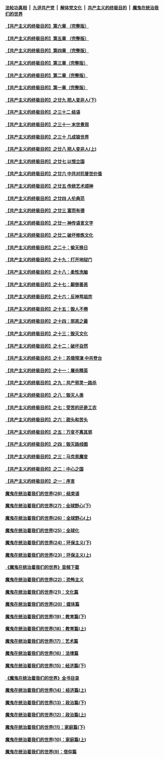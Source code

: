 ####  [法轮功真相](../../../../basic/blob/master/README.md?t=05091501) &nbsp;|&nbsp; [九评共产党](../../../../9ping.md/blob/master/README.md?t=05091501) &nbsp;|&nbsp; [解体党文化](../../../../jtdwh.md/blob/master/README.md?t=05091501)  &nbsp;|&nbsp; [共产主义的终极目的](../../../../gczydzjmd.md/blob/master/README.md?t=05091501) &nbsp;|&nbsp; [魔鬼在统治我们的世界](../../../../mgztzwmdsj.md/blob/master/README.md?t=05091501) 

#### [【共产主义的终极目的】第六章 （完整版）](../pages/nsc422/n11428913.md?t=05091501) 

#### [【共产主义的终极目的】第五章 （完整版）](../pages/nsc422/n11428912.md?t=05091501) 

#### [【共产主义的终极目的】第四章 （完整版）](../pages/nsc422/n11428907.md?t=05091501) 

#### [【共产主义的终极目的】第三章（完整版）](../pages/nsc422/n11428848.md?t=05091501) 

#### [【共产主义的终极目的】第二章（完整版）](../pages/nsc422/n11428831.md?t=05091501) 

#### [【共产主义的终极目的】第一章（完整版）](../pages/nsc422/n11417651.md?t=05091501) 

#### [【共产主义的终极目的】之廿九 把人变非人(下)](../pages/nsc422/n11344140.md?t=05091501) 

#### [【共产主义的终极目的】之三十二 结语](../pages/nsc422/n11360535.md?t=05091501) 

#### [【共产主义的终极目的】之三十一 末世景观](../pages/nsc422/n11351129.md?t=05091501) 

#### [【共产主义的终极目的】之三十 几成狼世界](../pages/nsc422/n11348280.md?t=05091501) 

#### [【共产主义的终极目的】之廿八 把人变非人(上)](../pages/nsc422/n11340492.md?t=05091501) 

#### [【共产主义的终极目的】之廿七 以恨立国](../pages/nsc422/n11336944.md?t=05091501) 

#### [【共产主义的终极目的】之廿六 中共对抗普世价值](../pages/nsc422/n11324785.md?t=05091501) 

#### [【共产主义的终极目的】之廿五 传统艺术颂神](../pages/nsc422/n11296396.md?t=05091501) 

#### [【共产主义的终极目的】之廿四 人伦典范](../pages/nsc422/n11296397.md?t=05091501) 

#### [【共产主义的终极目的】之廿三 富而有德](../pages/nsc422/n11283598.md?t=05091501) 

#### [【共产主义的终极目的】之廿一 神传语言文字](../pages/nsc422/n11263265.md?t=05091501) 

#### [【共产主义的终极目的】之廿二 破坏修炼文化](../pages/nsc422/n11245728.md?t=05091501) 

#### [【共产主义的终极目的】之二十：偷天换日](../pages/nsc422/n11238846.md?t=05091501) 

#### [【共产主义的终极目的】之十九：打开地狱门](../pages/nsc422/n11206376.md?t=05091501) 

#### [【共产主义的终极目的】之十八：柔性洗脑](../pages/nsc422/n11199994.md?t=05091501) 

#### [【共产主义的终极目的】之十七：颠倒善恶](../pages/nsc422/n11179782.md?t=05091501) 

#### [【共产主义的终极目的】之十六：反神骂祖宗](../pages/nsc422/n11166798.md?t=05091501) 

#### [【共产主义的终极目的】之十五：毁人不倦](../pages/nsc422/n11166792.md?t=05091501) 

#### [【共产主义的终极目的】之十四：邪恶之最](../pages/nsc422/n11150249.md?t=05091501) 

#### [【共产主义的终极目的】之十三：毁灭文化](../pages/nsc422/n11135227.md?t=05091501) 

#### [【共产主义的终极目的】之十二：破坏自然](../pages/nsc422/n11135214.md?t=05091501) 

#### [【共产主义的终极目的】之十：苏俄预演 中共登台](../pages/nsc422/n11118424.md?t=05091501) 

#### [【共产主义的终极目的】之十一：屠杀精英](../pages/nsc422/n11118442.md?t=05091501) 

#### [【共产主义的终极目的】之九：共产邪灵一路杀](../pages/nsc422/n11114139.md?t=05091501) 

#### [【共产主义的终极目的】之八：毁灭人类](../pages/nsc422/n11108503.md?t=05091501) 

#### [【共产主义的终极目的】之七：受苦的还是工农](../pages/nsc422/n11101809.md?t=05091501) 

#### [【共产主义的终极目的】之六：甜头和苦头](../pages/nsc422/n11096971.md?t=05091501) 

#### [【共产主义的终极目的】之五：万变不离其邪](../pages/nsc422/n11091285.md?t=05091501) 

#### [【共产主义的终极目的】之四：毁灭路线图](../pages/nsc422/n11086284.md?t=05091501) 

#### [【共产主义的终极目的】之三：马克思魔变](../pages/nsc422/n11061941.md?t=05091501) 

#### [【共产主义的终极目的】之二：中心之国](../pages/nsc422/n11047728.md?t=05091501) 

#### [【共产主义的终极目的】之一：序言](../pages/nsc422/n11086077.md?t=05091501) 

#### [魔鬼在统治着我们的世界(28)：结束语](../pages/nsc422/n10936246.md?t=05091501) 

#### [魔鬼在统治着我们的世界(27)：全球野心(下)](../pages/nsc422/n10928319.md?t=05091501) 

#### [魔鬼在统治着我们的世界(26)：全球野心(上)](../pages/nsc422/n10900318.md?t=05091501) 

#### [魔鬼在统治着我们的世界(25)：全球化](../pages/nsc422/n10788205.md?t=05091501) 

#### [魔鬼在统治着我们的世界(24)：环保主义(下)](../pages/nsc422/n10695307.md?t=05091501) 

#### [魔鬼在统治着我们的世界(23)：环保主义(上)](../pages/nsc422/n10688613.md?t=05091501) 

#### [《魔鬼在统治着我们的世界》音频下载](../pages/nsc422/n10635553.md?t=05091501) 

#### [魔鬼在统治着我们的世界(22)：恐怖主义](../pages/nsc422/n10614727.md?t=05091501) 

#### [魔鬼在统治着我们的世界(21)：文化篇](../pages/nsc422/n10597706.md?t=05091501) 

#### [魔鬼在统治着我们的世界(20)：媒体篇](../pages/nsc422/n10586579.md?t=05091501) 

#### [魔鬼在统治着我们的世界(19)：教育篇(下)](../pages/nsc422/n10564808.md?t=05091501) 

#### [魔鬼在统治着我们的世界(18)：教育篇(上)](../pages/nsc422/n10526970.md?t=05091501) 

#### [魔鬼在统治着我们的世界(17)：艺术篇](../pages/nsc422/n10499093.md?t=05091501) 

#### [魔鬼在统治着我们的世界(16)：法律篇](../pages/nsc422/n10485969.md?t=05091501) 

#### [魔鬼在统治着我们的世界(15)：经济篇(下)](../pages/nsc422/n10469975.md?t=05091501) 

#### [《魔鬼在统治着我们的世界》全书目录](../pages/nsc422/n10464261.md?t=05091501) 

#### [魔鬼在统治着我们的世界(14)：经济篇(上)](../pages/nsc422/n10457370.md?t=05091501) 

#### [魔鬼在统治着我们的世界(13)：政治篇(下)](../pages/nsc422/n10448270.md?t=05091501) 

#### [魔鬼在统治着我们的世界(12)：政治篇(上)](../pages/nsc422/n10444576.md?t=05091501) 

#### [魔鬼在统治着我们的世界(11)：家庭篇(下)](../pages/nsc422/n10440961.md?t=05091501) 

#### [魔鬼在统治着我们的世界(10)：家庭篇(上)](../pages/nsc422/n10435448.md?t=05091501) 

#### [魔鬼在统治着我们的世界(9)：信仰篇](../pages/nsc422/n10432159.md?t=05091501) 

